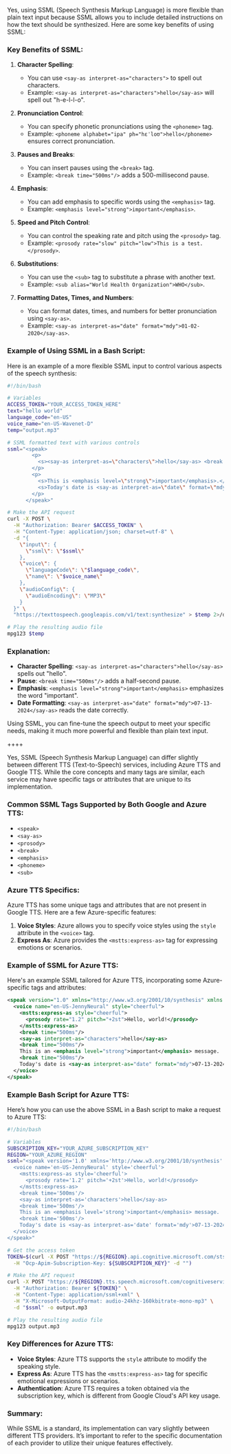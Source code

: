 Yes, using SSML (Speech Synthesis Markup Language) is more flexible than plain text input because SSML allows you to include detailed instructions on how the text should be synthesized. Here are some key benefits of using SSML:

### Key Benefits of SSML:

1. **Character Spelling**:
   - You can use `<say-as interpret-as="characters">` to spell out characters.
   - Example: `<say-as interpret-as="characters">hello</say-as>` will spell out "h-e-l-l-o".

2. **Pronunciation Control**:
   - You can specify phonetic pronunciations using the `<phoneme>` tag.
   - Example: `<phoneme alphabet="ipa" ph="hɛˈloʊ">hello</phoneme>` ensures correct pronunciation.

3. **Pauses and Breaks**:
   - You can insert pauses using the `<break>` tag.
   - Example: `<break time="500ms"/>` adds a 500-millisecond pause.

4. **Emphasis**:
   - You can add emphasis to specific words using the `<emphasis>` tag.
   - Example: `<emphasis level="strong">important</emphasis>`.

5. **Speed and Pitch Control**:
   - You can control the speaking rate and pitch using the `<prosody>` tag.
   - Example: `<prosody rate="slow" pitch="low">This is a test.</prosody>`.

6. **Substitutions**:
   - You can use the `<sub>` tag to substitute a phrase with another text.
   - Example: `<sub alias="World Health Organization">WHO</sub>`.

7. **Formatting Dates, Times, and Numbers**:
   - You can format dates, times, and numbers for better pronunciation using `<say-as>`.
   - Example: `<say-as interpret-as="date" format="mdy">01-02-2020</say-as>`.

### Example of Using SSML in a Bash Script:

Here is an example of a more flexible SSML input to control various aspects of the speech synthesis:

```bash
#!/bin/bash

# Variables
ACCESS_TOKEN="YOUR_ACCESS_TOKEN_HERE"
text="hello world"
language_code="en-US"
voice_name="en-US-Wavenet-D"
temp="output.mp3"

# SSML formatted text with various controls
ssml="<speak>
        <p>
          <s><say-as interpret-as=\"characters\">hello</say-as> <break time=\"500ms\"/> world.</s>
        </p>
        <p>
          <s>This is <emphasis level=\"strong\">important</emphasis>.</s>
          <s>Today's date is <say-as interpret-as=\"date\" format=\"mdy\">07-13-2024</say-as>.</s>
        </p>
      </speak>"

# Make the API request
curl -X POST \
  -H "Authorization: Bearer $ACCESS_TOKEN" \
  -H "Content-Type: application/json; charset=utf-8" \
  -d "{
    \"input\": {
      \"ssml\": \"$ssml\"
    },
    \"voice\": {
      \"languageCode\": \"$language_code\",
      \"name\": \"$voice_name\"
    },
    \"audioConfig\": {
      \"audioEncoding\": \"MP3\"
    }
  }" \
  "https://texttospeech.googleapis.com/v1/text:synthesize" > $temp 2>/dev/null

# Play the resulting audio file
mpg123 $temp
```

### Explanation:

- **Character Spelling**: `<say-as interpret-as="characters">hello</say-as>` spells out "hello".
- **Pause**: `<break time="500ms"/>` adds a half-second pause.
- **Emphasis**: `<emphasis level="strong">important</emphasis>` emphasizes the word "important".
- **Date Formatting**: `<say-as interpret-as="date" format="mdy">07-13-2024</say-as>` reads the date correctly.

Using SSML, you can fine-tune the speech output to meet your specific needs, making it much more powerful and flexible than plain text input.


++++



Yes, SSML (Speech Synthesis Markup Language) can differ slightly between different TTS (Text-to-Speech) services, including Azure TTS and Google TTS. While the core concepts and many tags are similar, each service may have specific tags or attributes that are unique to its implementation.

### Common SSML Tags Supported by Both Google and Azure TTS:
- `<speak>`
- `<say-as>`
- `<prosody>`
- `<break>`
- `<emphasis>`
- `<phoneme>`
- `<sub>`

### Azure TTS Specifics:
Azure TTS has some unique tags and attributes that are not present in Google TTS. Here are a few Azure-specific features:

1. **Voice Styles**: Azure allows you to specify voice styles using the `style` attribute in the `<voice>` tag.
2. **Express As**: Azure provides the `<mstts:express-as>` tag for expressing emotions or scenarios.

### Example of SSML for Azure TTS:

Here's an example SSML tailored for Azure TTS, incorporating some Azure-specific tags and attributes:

```xml
<speak version="1.0" xmlns="http://www.w3.org/2001/10/synthesis" xmlns:mstts="http://www.w3.org/2001/mstts" xml:lang="en-US">
  <voice name="en-US-JennyNeural" style="cheerful">
    <mstts:express-as style="cheerful">
      <prosody rate="1.2" pitch="+2st">Hello, world!</prosody>
    </mstts:express-as>
    <break time="500ms"/>
    <say-as interpret-as="characters">hello</say-as>
    <break time="500ms"/>
    This is an <emphasis level="strong">important</emphasis> message.
    <break time="500ms"/>
    Today's date is <say-as interpret-as="date" format="mdy">07-13-2024</say-as>.
  </voice>
</speak>
```

### Example Bash Script for Azure TTS:

Here’s how you can use the above SSML in a Bash script to make a request to Azure TTS:

```bash
#!/bin/bash

# Variables
SUBSCRIPTION_KEY="YOUR_AZURE_SUBSCRIPTION_KEY"
REGION="YOUR_AZURE_REGION"
ssml="<speak version='1.0' xmlns='http://www.w3.org/2001/10/synthesis' xmlns:mstts='http://www.w3.org/2001/mstts' xml:lang='en-US'>
  <voice name='en-US-JennyNeural' style='cheerful'>
    <mstts:express-as style='cheerful'>
      <prosody rate='1.2' pitch='+2st'>Hello, world!</prosody>
    </mstts:express-as>
    <break time='500ms'/>
    <say-as interpret-as='characters'>hello</say-as>
    <break time='500ms'/>
    This is an <emphasis level='strong'>important</emphasis> message.
    <break time='500ms'/>
    Today's date is <say-as interpret-as='date' format='mdy'>07-13-2024</say-as>.
  </voice>
</speak>"

# Get the access token
TOKEN=$(curl -X POST "https://${REGION}.api.cognitive.microsoft.com/sts/v1.0/issueToken" \
  -H "Ocp-Apim-Subscription-Key: ${SUBSCRIPTION_KEY}" -d "")

# Make the API request
curl -X POST "https://${REGION}.tts.speech.microsoft.com/cognitiveservices/v1" \
  -H "Authorization: Bearer ${TOKEN}" \
  -H "Content-Type: application/ssml+xml" \
  -H "X-Microsoft-OutputFormat: audio-24khz-160kbitrate-mono-mp3" \
  -d "$ssml" -o output.mp3

# Play the resulting audio file
mpg123 output.mp3
```

### Key Differences for Azure TTS:

- **Voice Styles**: Azure TTS supports the `style` attribute to modify the speaking style.
- **Express As**: Azure TTS has the `<mstts:express-as>` tag for specific emotional expressions or scenarios.
- **Authentication**: Azure TTS requires a token obtained via the subscription key, which is different from Google Cloud's API key usage.

### Summary:
While SSML is a standard, its implementation can vary slightly between different TTS providers. It’s important to refer to the specific documentation of each provider to utilize their unique features effectively.

